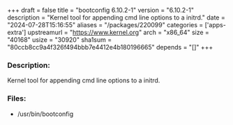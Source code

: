 +++
draft = false
title = "bootconfig 6.10.2-1"
version = "6.10.2-1"
description = "Kernel tool for appending cmd line options to a initrd."
date = "2024-07-28T15:16:55"
aliases = "/packages/220099"
categories = ['apps-extra']
upstreamurl = "https://www.kernel.org"
arch = "x86_64"
size = "40168"
usize = "30920"
sha1sum = "80ccb8cc9a4f326f494bbb7e4412e4b180196665"
depends = "[]"
+++
### Description: 
Kernel tool for appending cmd line options to a initrd.

### Files: 
* /usr/bin/bootconfig
